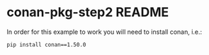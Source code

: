 # conan-pkg-step2 README

In order for this example to work you will need to install conan, i.e.:

`pip install conan==1.50.0`